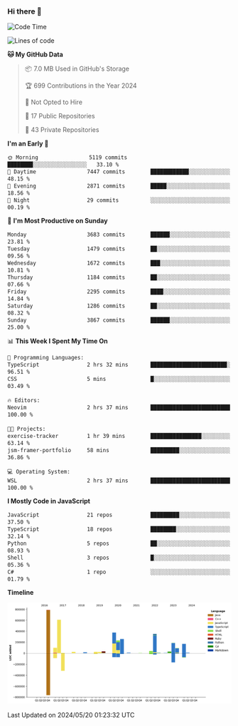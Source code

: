 ### Hi there 👋

<!--
**Clumsy-Coder/Clumsy-Coder** is a ✨ _special_ ✨ repository because its `README.md` (this file) appears on your GitHub profile.

Here are some ideas to get you started:

- 🔭 I’m currently working on ...
- 🌱 I’m currently learning ...
- 👯 I’m looking to collaborate on ...
- 🤔 I’m looking for help with ...
- 💬 Ask me about ...
- 📫 How to reach me: ...
- 😄 Pronouns: ...
- ⚡ Fun fact: ...
-->

<!-- anmol098/waka-readme-stats -->
<!--START_SECTION:waka-->
![Code Time](http://img.shields.io/badge/Code%20Time-787%20hrs%2053%20mins-blue)

![Lines of code](https://img.shields.io/badge/From%20Hello%20World%20I%27ve%20Written-3.4%20million%20lines%20of%20code-blue)

**🐱 My GitHub Data** 

> 📦 7.0 MB Used in GitHub's Storage 
 > 
> 🏆 699 Contributions in the Year 2024
 > 
> 🚫 Not Opted to Hire
 > 
> 📜 17 Public Repositories 
 > 
> 🔑 43 Private Repositories 
 > 
**I'm an Early 🐤** 

```text
🌞 Morning                5119 commits        ████████░░░░░░░░░░░░░░░░░   33.10 % 
🌆 Daytime                7447 commits        ████████████░░░░░░░░░░░░░   48.15 % 
🌃 Evening                2871 commits        █████░░░░░░░░░░░░░░░░░░░░   18.56 % 
🌙 Night                  29 commits          ░░░░░░░░░░░░░░░░░░░░░░░░░   00.19 % 
```
📅 **I'm Most Productive on Sunday** 

```text
Monday                   3683 commits        ██████░░░░░░░░░░░░░░░░░░░   23.81 % 
Tuesday                  1479 commits        ██░░░░░░░░░░░░░░░░░░░░░░░   09.56 % 
Wednesday                1672 commits        ███░░░░░░░░░░░░░░░░░░░░░░   10.81 % 
Thursday                 1184 commits        ██░░░░░░░░░░░░░░░░░░░░░░░   07.66 % 
Friday                   2295 commits        ████░░░░░░░░░░░░░░░░░░░░░   14.84 % 
Saturday                 1286 commits        ██░░░░░░░░░░░░░░░░░░░░░░░   08.32 % 
Sunday                   3867 commits        ██████░░░░░░░░░░░░░░░░░░░   25.00 % 
```


📊 **This Week I Spent My Time On** 

```text
💬 Programming Languages: 
TypeScript               2 hrs 32 mins       ████████████████████████░   96.51 % 
CSS                      5 mins              █░░░░░░░░░░░░░░░░░░░░░░░░   03.49 % 

🔥 Editors: 
Neovim                   2 hrs 37 mins       █████████████████████████   100.00 % 

🐱‍💻 Projects: 
exercise-tracker         1 hr 39 mins        ████████████████░░░░░░░░░   63.14 % 
jsm-framer-portfolio     58 mins             █████████░░░░░░░░░░░░░░░░   36.86 % 

💻 Operating System: 
WSL                      2 hrs 37 mins       █████████████████████████   100.00 % 
```

**I Mostly Code in JavaScript** 

```text
JavaScript               21 repos            █████████░░░░░░░░░░░░░░░░   37.50 % 
TypeScript               18 repos            ████████░░░░░░░░░░░░░░░░░   32.14 % 
Python                   5 repos             ██░░░░░░░░░░░░░░░░░░░░░░░   08.93 % 
Shell                    3 repos             █░░░░░░░░░░░░░░░░░░░░░░░░   05.36 % 
C#                       1 repo              ░░░░░░░░░░░░░░░░░░░░░░░░░   01.79 % 
```



**Timeline**

![Lines of Code chart](https://raw.githubusercontent.com/Clumsy-Coder/Clumsy-Coder/main/assets/bar_graph.png)


 Last Updated on 2024/05/20 01:23:32 UTC
<!--END_SECTION:waka-->

